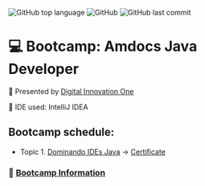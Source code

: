 ![GitHub top language](https://img.shields.io/github/languages/top/souzafcharles/Amdocs-Java-Developer)
![GitHub](https://img.shields.io/github/license/souzafcharles/Amdocs-Java-Developer)
![GitHub last commit](https://img.shields.io/github/last-commit/souzafcharles/Amdocs-Java-Developer)

# :computer: Bootcamp: Amdocs Java Developer

:triangular_flag_on_post: Presented by [Digital Innovation One](https://www.dio.me/)

:black_square_button: IDE used: IntelliJ IDEA

## Bootcamp schedule:

- Topic 1. [Dominando IDEs Java](https://github.com/souzafcharles/Amdocs-Java-Developer/tree/master/Topic-A01-Dominando-IDEs-Java) -> [Certificate](https://github.com/souzafcharles/Amdocs-Java-Developer/blob/master/Topic-A01-Dominando-IDEs-Java/CERTIFICATE.pdf)

### :link: [Bootcamp Information](https://www.dio.me/bootcamp/amdocs-java-developer?utm_source=pr-bc-amdocs-java-developer&utm_medium=pay&utm_campaign=amdocs)
